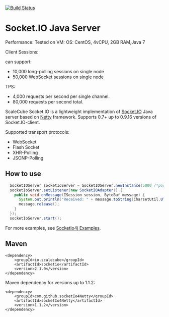 [![Build Status](https://travis-ci.org/scalecube/socketio.svg?branch=master)](https://travis-ci.org/scalecube/socketio)

Socket.IO Java Server
=======================

Performance: 
Tested on VM: OS: CentOS, 4vCPU, 2GB RAM,Java 7

Client Sessions:

can support:   
- 10,000 long-polling sessions on single node
- 50,000 WebSocket    sessions on single node

TPS:
- 4,000 requests per second per single channel.
- 80,000 requests per second total. 

ScaleCube Socket.IO is a lightweight implementation of [Socket.IO](http://socket.io) Java server based on 
[Netty](http://netty.io) framework. Supports 0.7+ up to 0.9.16 versions of Socket.IO-client.

Supported transport protocols:
* WebSocket
* Flash Socket
* XHR-Polling
* JSONP-Polling

How to use
-----------------------

``` java
  SocketIOServer socketIoServer = SocketIOServer.newInstance(5000 /*port*/);
  socketIoServer.setListener(new SocketIOAdapter() {
    public void onMessage(ISession session, ByteBuf message) {
      System.out.println("Received: " + message.toString(CharsetUtil.UTF_8));
      message.release();
    }
  });
  socketIoServer.start();
```

For more examples, see [SocketIo4j Examples](https://github.com/scalecube/socketio-examples). 

Maven
---------------------- 

``` maven
<dependency>
	<groupId>io.scalecube</groupId>
	<artifactId>socketio</artifactId>
	<version>2.1.0</version>
</dependency>
```

Maven dependency for versions up to 1.1.2:
 
``` maven
<dependency>
	<groupId>com.github.socketIo4Netty</groupId>
	<artifactId>socketIo4Netty</artifactId>
	<version>1.1.2</version>
</dependency>
``` 

